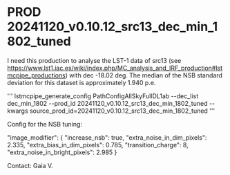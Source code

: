 # PROD 20241120_v0.10.12_src13_dec_min_1802_tuned

I need this production to analyse the LST-1 data of src13 (see https://www.lst1.iac.es/wiki/index.php/MC_analysis_and_IRF_production#lstmcpipe_productions) with dec -18.02 deg. The median of the NSB standard deviation for this dataset is approximately 1.940 p.e.

'''
lstmcpipe_generate_config PathConfigAllSkyFullDL1ab --dec_list dec_min_1802 --prod_id 20241120_v0.10.12_src13_dec_min_1802_tuned --kwargs source_prod_id=20241120_v0.10.12_src13_dec_min_1802_tuned
'''

Config for the NSB tuning:
 
"image_modifier": {
    "increase_nsb": true,
    "extra_noise_in_dim_pixels": 2.335,
    "extra_bias_in_dim_pixels": 0.785,
    "transition_charge": 8,
    "extra_noise_in_bright_pixels": 2.985
  }


Contact: Gaia V.
